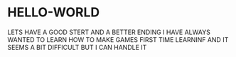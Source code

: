 # HELLO-WORLD
LETS HAVE A GOOD STERT AND A BETTER ENDING
I HAVE ALWAYS WANTED TO LEARN HOW TO MAKE GAMES
FIRST TIME LEARNINF AND IT SEEMS A BIT DIFFICULT BUT I CAN HANDLE IT
